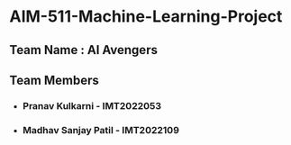 # AIM-511-Machine-Learning-Project

## Team Name : AI Avengers
## Team Members
- ### Pranav Kulkarni - IMT2022053
- ### Madhav Sanjay Patil - IMT2022109
